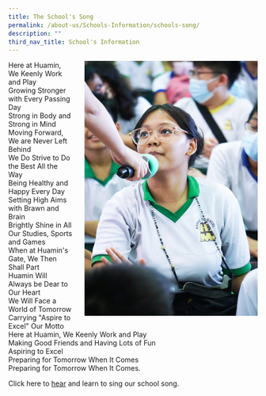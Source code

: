 ```yaml
---
title: The School's Song
permalink: /about-us/Schools-Information/schools-song/
description: ""
third_nav_title: School's Information
---
```

<p>
<img src="/images/DSC03284.jpg" style="float:right; margin-left:25px; width:350px;height:515px;">
Here at Huamin, We Keenly Work and Play<br>
Growing Stronger with Every Passing Day<br>
Strong in Body and Strong in Mind<br>
Moving Forward, We are Never Left Behind<br>
We Do Strive to Do the Best All the Way<br>
Being Healthy and Happy Every Day<br>
Setting High Aims with Brawn and Brain<br>
Brightly Shine in All Our Studies, Sports and Games<br>
When at Huamin's Gate, We Then Shall Part<br>
Huamin Will Always be Dear to Our Heart<br>
We Will Face a World of Tomorrow<br>
Carrying "Aspire to Excel" Our Motto<br>
Here at Huamin, We Keenly Work and Play<br>
Making Good Friends and Having Lots of Fun<br>
Aspiring to Excel<br>
Preparing for Tomorrow When It Comes<br>
Preparing for Tomorrow When It Comes.<br>
</p>

Click here to <u>hear</u> and learn to sing our school song.